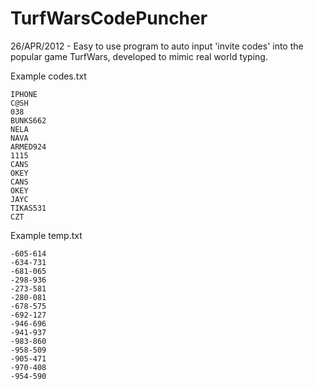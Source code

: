 # TurfWarsCodePuncher
 26/APR/2012 - Easy to use program to auto input 'invite codes' into the popular game TurfWars, developed to mimic real world typing.

Example codes.txt

	IPHONE
	C@SH
	038
	BUNKS662
	NELA
	NAVA
	ARMED924
	1115
	CANS
	OKEY
	CANS
	OKEY
	JAYC
	TIKAS531
	CZT

Example temp.txt

	-605-614
	-634-731
	-681-065
	-298-936
	-273-581
	-280-081
	-678-575
	-692-127
	-946-696
	-941-937
	-983-860
	-958-509
	-905-471
	-970-408
	-954-590
